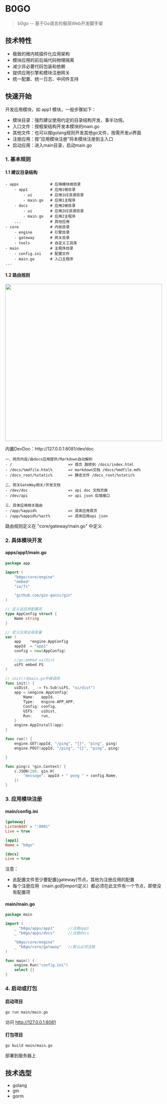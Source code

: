 # B0GO
> b0go -- 基于Go语言的极简Web开发脚手架


## 技术特性
- 极致的微内核插件化应用架构
- 模块应用的前后端代码物理隔离
- 减少非必要代码包装和依赖
- 提供应用引擎和模块注册网关
- 统一配置、统一日志、中间件支持


## 快速开始

开发应用模块，如 app1 模块，一般步骤如下：
- 模块目录：强烈建议使用约定的目录结构开发，事半功倍。
- 入口文件：按框架结构开发本模块的main.go
- 其他文件：也可以按golang规则开发其他go文件，按需开发ui界面
- 注册应用：按“应用模块注册”将本模块注册到主入口
- 启动应用：进入main目录，启动main.go

### 1. 基本规则
#### 1.1 建议目录结构
```
- apps              # 应用模块根目录
    - app1          # 应用1根目录
        - ui        # 应用1UI资源目录
        - main.go   # 应用1主程序
    - docs          # 应用2根目录
        - ui        # 应用2UI资源目录
        - main.go   # 应用2主程序
    ...             # 其他应用
- core              # 内核目录
    - engine        # 引擎目录
    - gateway       # 网关目录
    - tools         # 自定义工具库
- main              # 主程序目录
    - config.ini    # 配置文件
    - main.go       # 入口主程序
...
```
#### 1.2 路由规则
<img src="/app/docs/img/devdoc.png" width="500">
<p>内置DevDoc：http://127.0.0.1:8081/dev/doc</p>

```
一、网页内容/由docs应用提供/Markdown自动解析
- /							=> 首页 跳转到 /docs/index.html
- /docs/%mdfile.html%	  	=> markdown文档 /docs/%mdfile.md%
- /docs_root/%static%	  	=> 静态文件 /docs_root/%static%

二、网关GateWay相关/开发文档
- /dev/doc				 	=> api doc 文档页面
- /dev/api				 	=> api json 后端接口

三、具体应用相关路由
- /app/%appid%			 	=> 具体应用首页
- /app/%appid%/%act%	   	=> 具体应用api json
```
路由规则定义在 "core/gateway/main.go" 中定义


### 2. 具体模块开发


#### apps/app1/main.go
```go
package app

import (
	"b0go/core/engine"
	"embed"
	"io/fs"

	"github.com/gin-gonic/gin"
)

// 定义该应用配置项
type AppConfig struct {
	Name string
}

// 定义应用全局变量
var (
	app    *engine.AppConfig
	appId  = "app1"
	config = new(AppConfig)

	//go:embed ui/dist
	uiFS embed.FS
)

// init()在main.go中被调用
func init() {
	uiDist, _ := fs.Sub(uiFS, "ui/dist")
	app = &engine.AppConfig{
		Name:   appId,
		Type:   engine.APP_APP,
		Config: config,
		UIFS:   uiDist,
		Run:    run,
	}
	engine.AppInstall(app)
}

func run() {
	engine.GET(appId, "/ping", "{}", "ping", ping)
	engine.POST(appId, "/ping", "{}", "ping", ping)

}

func ping(c *gin.Context) {
	c.JSON(200, gin.H{
		"message": appId + " pong " + config.Name,
	})
}

```

### 3. 应用模块注册
#### main/config.ini
```ini
[gateway]
ListenAddr = ":8081"
Live = true

[app1]
Name = "b0go"

[docs]
Live = true
```
注意：
- 此配置文件至少要配置[gateway]节点，其他为注册应用的配置
- 每个注册应用（main.go的import定义）都必须在此文件有一个节点，即使没有配置项

#### main/main.go
```go
package main

import (
	_ "b0go/apps/app1"      //注册app1
	_ "b0go/apps/docs"      //注册docs

	"b0go/core/engine"
	_ "b0go/core/gateway"   //默认必须注册
)

func main() {
	engine.Run("config.ini")
	select {}
}
```

### 4. 启动或打包
#### 启动项目
```shell
go run main/main.go
```
访问 http://127.0.0.1:8081
#### 打包项目
```shell
go build main/main.go
```
部署到服务器上

## 技术选型
- golang
- gin
- gorm